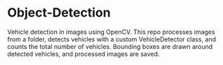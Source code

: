 # Object-Detection
Vehicle detection in images using OpenCV. This repo processes images from a folder, detects vehicles with a custom VehicleDetector class, and counts the total number of vehicles. Bounding boxes are drawn around detected vehicles, and processed images are saved. 
